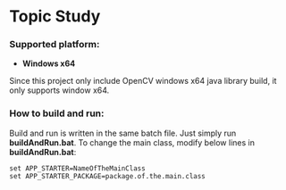 # Topic Study
### Supported platform:
* **Windows x64**

Since this project only include OpenCV windows x64 java library build, it only supports window x64.

### How to build and run:
Build and run is written in the same batch file. Just simply run **buildAndRun.bat**.
To change the main class, modify below lines in **buildAndRun.bat**:

	set APP_STARTER=NameOfTheMainClass
	set APP_STARTER_PACKAGE=package.of.the.main.class
